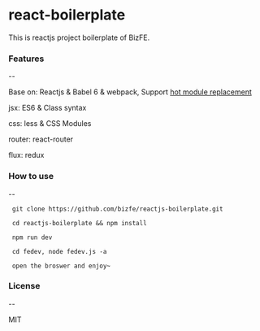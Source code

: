 # react-boilerplate

This is reactjs project boilerplate of BizFE.

### Features
--

Base on: Reactjs & Babel 6 & webpack, Support [hot module replacement](https://webpack.github.io/docs/webpack-dev-middleware.html)

jsx: ES6 & Class syntax

css: less & CSS Modules

router: react-router

flux: redux


### How to use 
--

```shell
 git clone https://github.com/bizfe/reactjs-boilerplate.git

 cd reactjs-boilerplate && npm install 

 npm run dev

 cd fedev, node fedev.js -a 

 open the broswer and enjoy~
```

### License
--

MIT